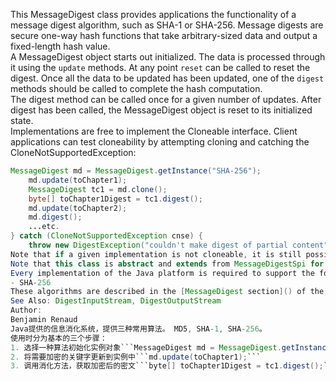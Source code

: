 This MessageDigest class provides applications the functionality of a message digest algorithm, such as SHA-1 or SHA-256. Message digests are secure one-way hash functions that take arbitrary-sized data and output a fixed-length hash value.  
A MessageDigest object starts out initialized. The data is processed through it using the ```update``` methods. At any point ```reset``` can be called to reset the digest. Once all the data to be updated has been updated, one of the ```digest``` methods should be called to complete the hash computation.  
The digest method can be called once for a given number of updates. After digest has been called, the MessageDigest object is reset to its initialized state.  
Implementations are free to implement the Cloneable interface. Client applications can test cloneability by attempting cloning and catching the CloneNotSupportedException:
 ``` JAVA
 MessageDigest md = MessageDigest.getInstance("SHA-256");
     md.update(toChapter1);
     MessageDigest tc1 = md.clone();
     byte[] toChapter1Digest = tc1.digest();
     md.update(toChapter2);
     md.digest();
     ...etc.
 } catch (CloneNotSupportedException cnse) {
     throw new DigestException("couldn't make digest of partial content");
Note that if a given implementation is not cloneable, it is still possible to compute intermediate digests by instantiating several instances, if the number of digests is known in advance.  
Note that this class is abstract and extends from MessageDigestSpi for historical reasons. Application developers should only take notice of the methods defined in this MessageDigest class; all the methods in the superclass are intended for cryptographic service providers who wish to supply their own implementations of message digest algorithms.  
Every implementation of the Java platform is required to support the following standard MessageDigest algorithms:
- SHA-256  
These algorithms are described in the [MessageDigest section]() of the Java Cryptography Architecture Standard Algorithm Name Documentation. Consult the release documentation for your implementation to see if any other algorithms are supported.
See Also: DigestInputStream, DigestOutputStream  
Author:  
Benjamin Renaud  
Java提供的信息消化系统，提供三种常用算法。 MD5, SHA-1, SHA-256。
使用时分为基本的三个步骤：  
1. 选择一种算法初始化实例对象```MessageDigest md = MessageDigest.getInstance("SHA-256");```
2. 将需要加密的关键字更新到实例中```md.update(toChapter1);```
3. 调用消化方法，获取加密后的密文```byte[] toChapter1Digest = tc1.digest();```
